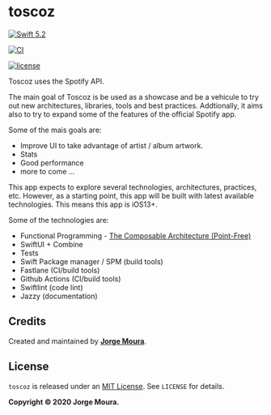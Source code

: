 # toscoz

[![Swift 5.2](https://img.shields.io/badge/swift-5.2-ED523F.svg?style=flat)](https://swift.org/download/)

[![CI](https://github.com/jjorgemoura/toscoz/workflows/Release/badge.svg)](https://github.com/jjorgemoura/toscoz/actions)

[![license](https://img.shields.io/github/license/mashape/apistatus.svg)][mitLink]

Toscoz uses the Spotify API.

The main goal of Toscoz is be used as a showcase and be a vehicule to try out new architectures, libraries, tools and best practices. Addtionally, it aims also to try to expand some of the features of the official Spotify app.

Some of the mais goals are:

- Improve UI to take advantage of artist / album artwork.
- Stats
- Good performance
- more to come ...

This app expects to explore several technologies, architectures, practices, etc. However, as a starting point, this app will be built with latest available technologies. This means this app is iOS13+.

Some of the technologies are:

- Functional Programming - [The Composable Architecture (Point-Free)](https://github.com/pointfreeco/swift-composable-architecture)
- SwiftUI + Combine
- Tests
- Swift Package manager / SPM (build tools)
- Fastlane (CI/build tools)
- Github Actions (CI/build tools)
- Swiftlint (code lint)
- Jazzy (documentation)

## Credits

Created and maintained by [**Jorge Moura**](http://www.jjorgemoura.com).

## License

`toscoz` is released under an [MIT License][mitLink]. See `LICENSE` for details.

**Copyright &copy; 2020 Jorge Moura.**

[mitLink]:http://opensource.org/licenses/MIT